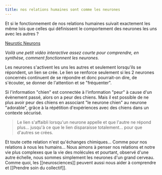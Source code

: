 ```yaml
---
title: nos relations humaines sont comme les neurones
---
```


Et si le fonctionnement de nos relations humaines suivait exactement les même lois que celles qui définissent le comportement des neurones les uns avec les autres ?

[Neurotic Neurons](https://ncase.me/neurons/)

_Voilà une petit vidéo interactive assez courte pour comprendre, en synthèse, comment fonctionnent les neurones._

Les neurones s'activent les uns les autres et seulement lorsqu'ils se répondent, un lien se crée. Le lien se renforce seulement si les 2 neurones concernés continuent de se répondre et donc pourrait-on dire, de s'écouter, se donner de l'attention et se "fréquenter".

Si l'information "chien" est connectée à l'information "peur" à cause d'un évènement passé, alors on a peur des chiens. Mais il est possible de ne plus avoir peur des chiens en associant "le neurone chien" au neurone "adorable", grâce à la répétition d'expériences avec des chiens dans un contexte sécurisé.

> Le lien s'affaibli lorsqu'un neurone appelle et que l'autre ne répond plus... jusqu'à ce que le lien disparaisse totalement... pour que d'autres se crées.

Et toute cette relation n'est qu'échanges chimiques... Comme pour nos relations à nous les humains... Nous aimons à penser nos relations et notre vie plus complexes que la vie des molécules et pourtant, observé d'une autre échelle, nous sommes simplement les neurones d'un grand cerveau.
Comme quoi, les [[neurosciences]] peuvent aussi nous aider à comprendre et [[Prendre soin du collectif]].